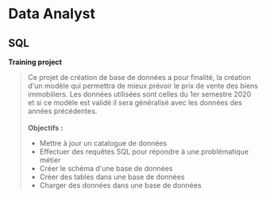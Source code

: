 # Data Analyst
## SQL
**Training project**
> Ce projet de création de base de données a pour finalité, la création d'un modèle qui permettra de mieux prévoir le prix de vente des biens immobiliers. Les données utilisées sont celles du 1er semestre 2020 et si ce modèle est validé il sera généralisé avec les données des années précédentes.
<br/> <br/>**Objectifs :** <ul><li>Mettre à jour un catalogue de données</li><li>
Effectuer des requêtes SQL pour répondre à une problématique métier</li><li>
Créer le schéma d'une base de données</li><li>
Créer des tables dans une base de données</li><li>
Charger des données dans une base de données</li></ul>
